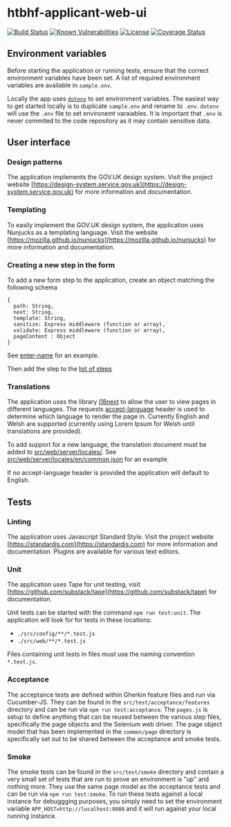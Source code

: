 # htbhf-applicant-web-ui

[![Build Status](https://travis-ci.com/DepartmentOfHealth-htbhf/htbhf-applicant-web-ui.svg?branch=master)](https://travis-ci.com/DepartmentOfHealth-htbhf/htbhf-applicant-web-ui)
[![Known Vulnerabilities](https://snyk.io/test/github/DepartmentOfHealth-htbhf/htbhf-applicant-web-ui/badge.svg?targetFile=package.json)](https://snyk.io/test/github/DepartmentOfHealth-htbhf/htbhf-applicant-web-ui?targetFile=package.json)
[![License](https://img.shields.io/badge/license-MIT-blue.svg)](https://opensource.org/licenses/MIT)
[![Coverage Status](https://codecov.io/gh/DepartmentOfHealth-htbhf/htbhf-applicant-web-ui/branch/master/graph/badge.svg)](https://codecov.io/gh/DepartmentOfHealth-htbhf/htbhf-applicant-web-ui)

## Environment variables
Before starting the application or running tests, ensure that the correct environment variables have been set. A list of required environment variables are available in `sample.env`.

Locally the app uses [`dotenv`](https://www.npmjs.com/package/dotenv) to set environment variables. The easiest way to get started locally is to duplicate `sample.env` and rename to `.env`. `dotenv` will use the `.env` file to set environemt varaiables. It is important that `.env` is never commited to the code repository as it may contain sensitive data.

## User interface

### Design patterns
The application implements the GOV.UK design system. Visit the project website [https://design-system.service.gov.uk](https://design-system.service.gov.uk) for more information and documentation.

### Templating
To easily implement the GOV.UK design system, the application uses Nunjucks as a templating language. Visit the website [https://mozilla.github.io/nunjucks](https://mozilla.github.io/nunjucks) for more information and documentation.

### Creating a new step in the form
To add a new form step to the application, create an object matching the following schema 

```
{
  path: String,
  next: String,
  template: String,
  sanitize: Express middleware (function or array),
  validate: Express middleware (function or array),
  pageContent : Object
}
```
See [enter-name](src/web/routes/application/enter-name/enter-name.js) for an example. 

Then add the step to the [list of steps](src/web/routes/application/steps.js)

### Translations
The application uses the library [i18next](https://github.com/i18next/i18next) to allow the user to view pages in different languages. 
The requests [accept-language](https://developer.mozilla.org/en-US/docs/Web/HTTP/Headers/Accept-Language) header is used to determine which language to render the page in.
Currently English and Welsh are supported (currently using Lorem Ipsum for Welsh until translations are provided).

To add support for a new language, the translation document must be added to [src/web/server/locales/](src/web/server/locales). 
See [src/web/server/locales/en/common.json](src/web/server/locales/en/common.json) for an example.

If no accept-language header is provided the application will default to English.

## Tests

### Linting
The application uses Javascript Standard Style. Visit the project website [https://standardjs.com](https://standardjs.com) for more information and documentation. Plugins are available for various text editors.

### Unit
The application uses Tape for unit testing, visit [https://github.com/substack/tape](https://github.com/substack/tape) for documentation.

Unit tests can be started with the command `npm run test:unit`. The application will look for for tests in these locations:

- `./src/config/**/*.test.js`
- `./src/web/**/*.test.js`

Files containing unit tests in files must use the naming convention `*.test.js`.

### Acceptance
The acceptance tests are defined within Gherkin feature files and run via Cucumber-JS. They can be found
in the `src/test/acceptance/features` directory and can be run via `npm run test:acceptance`.
The `pages.js` is setup to define anything that can be reused between the various step files, specifically
the page objects and the Selenium web driver. The page object model that has been implemented in the
`common/page` directory is specifically set out to be shared between the acceptance and smoke tests.

### Smoke
The smoke tests can be found in the `src/test/smoke` directory and contain a very small set of tests
that are run to prove an environment is "up" and nothing more. They use the same page model as the acceptance
tests and can be run via `npm run test:smoke`. To run these tests against a local instance for debuggging
purposes, you simply need to set the environment variable `APP_HOST=http://localhost:8080` and it will run
against your local running instance.
